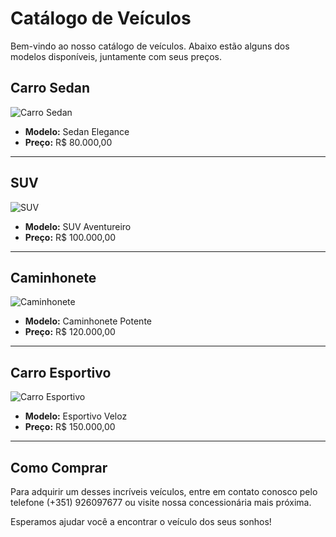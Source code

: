 # Catálogo de Veículos

Bem-vindo ao nosso catálogo de veículos. Abaixo estão alguns dos modelos disponíveis, juntamente com seus preços.

## Carro Sedan

![Carro Sedan](https://encrypted-tbn0.gstatic.com/images?q=tbn:ANd9GcSEAQH6AsgvEv-f-vhex8xO40fAwGLCH_NJWYQEjtcI7Q&s)

- **Modelo:** Sedan Elegance
- **Preço:** R$ 80.000,00

---

## SUV

![SUV](https://www.google.com/url?sa=i&url=https%3A%2F%2Fwww.turbo.pt%2Ftoyota-ft-ac-um-suv-aventureiro-los-angeles%2F&psig=AOvVaw0A1-8lJWP_7nvFXZwEMVWY&ust=1703259821683000&source=images&cd=vfe&opi=89978449&ved=0CBEQjRxqFwoTCICjnrfvoIMDFQAAAAAdAAAAABAP)

- **Modelo:** SUV Aventureiro
- **Preço:** R$ 100.000,00

---

## Caminhonete

![Caminhonete](https://cdn.autopapo.com.br/box/uploads/2020/08/17162933/ram-1500-trx-launch-edition-cinza-de-frente.jpg)

- **Modelo:** Caminhonete Potente
- **Preço:** R$ 120.000,00

---

## Carro Esportivo

![Carro Esportivo](https://www.baladain.com.br/wp-content/uploads/2020/10/6nc5fv1o8sfanyitpg1wikb64.jpg)

- **Modelo:** Esportivo Veloz
- **Preço:** R$ 150.000,00

---

## Como Comprar

Para adquirir um desses incríveis veículos, entre em contato conosco pelo telefone (+351) 926097677 ou visite nossa concessionária mais próxima.

Esperamos ajudar você a encontrar o veículo dos seus sonhos!

